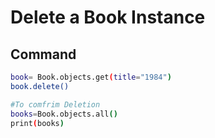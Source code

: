 # Delete a Book Instance

## Command
```bash
book= Book.objects.get(title="1984")
book.delete()

#To comfrim Deletion
books=Book.objects.all()
print(books)